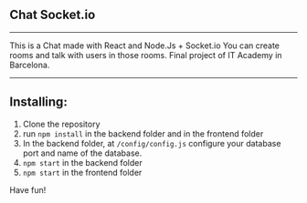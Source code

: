 ## Chat Socket.io

-----
This is a Chat made with React and Node.Js + Socket.io
You can create rooms and talk with users in those rooms. 
Final project of IT Academy in Barcelona. 

-----
## Installing: 
1. Clone the repository
2. run `npm install` in the backend folder and in the frontend folder
3. In the backend folder, at `/config/config.js` configure your database port and name of the database.
4. `npm start` in the backend folder
5. `npm start` in the frontend folder

Have fun!
